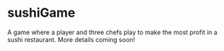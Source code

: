 # sushiGame
A game where a player and three chefs play to make the most profit in a sushi restaurant. 
More details coming soon!
